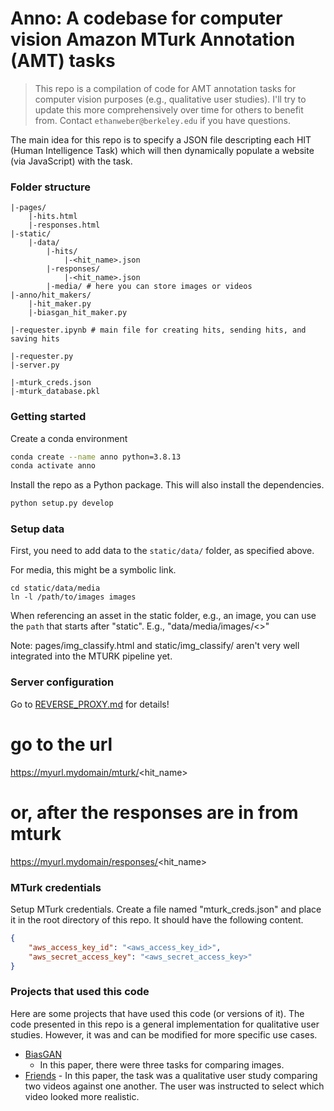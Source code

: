 # Anno: A codebase for computer vision Amazon MTurk Annotation (AMT) tasks

> This repo is a compilation of code for AMT annotation tasks for computer vision purposes (e.g., qualitative user studies). I'll try to update this more comprehensively over time for others to benefit from. Contact `ethanweber@berkeley.edu` if you have questions.

The main idea for this repo is to specify a JSON file descripting each HIT (Human Intelligence Task) which will then dynamically populate a website (via JavaScript) with the task.

### Folder structure

```
|-pages/
    |-hits.html
    |-responses.html
|-static/
    |-data/
        |-hits/
            |-<hit_name>.json
        |-responses/
            |-<hit_name>.json
        |-media/ # here you can store images or videos
|-anno/hit_makers/
    |-hit_maker.py
    |-biasgan_hit_maker.py

|-requester.ipynb # main file for creating hits, sending hits, and saving hits

|-requester.py
|-server.py

|-mturk_creds.json
|-mturk_database.pkl
```

### Getting started

Create a conda environment

```bash
conda create --name anno python=3.8.13
conda activate anno
```

Install the repo as a Python package. This will also install the dependencies.

```bash
python setup.py develop
```

### Setup data

First, you need to add data to the `static/data/` folder, as specified above.

For media, this might be a symbolic link.

```
cd static/data/media
ln -l /path/to/images images
```

When referencing an asset in the static folder, e.g., an image, you can use the `path` that starts after "static".
E.g., "data/media/images/<>"

Note:
pages/img_classify.html and static/img_classify/ aren't very well integrated into the MTURK pipeline yet.

### Server configuration

Go to [REVERSE_PROXY.md](REVERSE_PROXY.md) for details!

# go to the url
https://myurl.mydomain/mturk/<hit_name>

# or, after the responses are in from mturk
https://myurl.mydomain/responses/<hit_name>

### MTurk credentials

Setup MTurk credentials. Create a file named "mturk_creds.json" and place it in the root directory of this repo. It should have the following content.

```json
{
    "aws_access_key_id": "<aws_access_key_id>",
    "aws_secret_access_key": "<aws_secret_access_key>"
}
```

### Projects that used this code

Here are some projects that have used this code (or versions of it). The code presented in this repo is a general implementation for qualitative user studies. However, it was and can be modified for more specific use cases.

- [BiasGAN]()
    - In this paper, there were three tasks for comparing images.
- [Friends]() - In this paper, the task was a qualitative user study comparing two videos against one another. The user was instructed to select which video looked more realistic.